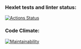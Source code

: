 ### Hexlet tests and linter status:
[![Actions Status](https://github.com/Fortik1/python-project-49/actions/workflows/hexlet-check.yml/badge.svg)](https://github.com/Fortik1/python-project-49/actions)
### Code Climate:
[![Maintainability](https://api.codeclimate.com/v1/badges/e52183028979163da136/maintainability)](https://codeclimate.com/github/Fortik1/python-project-49/maintainability)